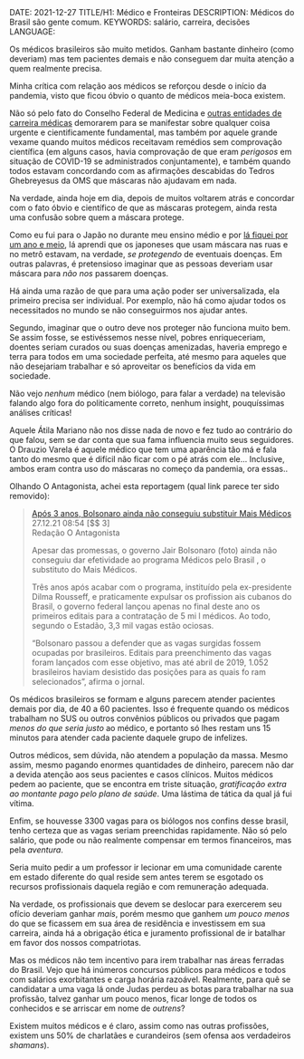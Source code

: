 <!DOCTYPE html>
<meta http-equiv="content-type" content="text/html; charset=utf-8">
<link rel="stylesheet" href="../css/style.css" type="text/css">
<!-- PLAIN TEXT -->
DATE: 2021-12-27
TITLE/H1: Médico e Fronteiras
DESCRIPTION: Médicos do Brasil são gente comum.
KEYWORDS: salário, carreira, decisões
LANGUAGE: 

<!-- DATE MUST BE IN THE FORMAT YYY-MM-DD -->
<!-- H1 WILL BE ADDED TO POST/ARTICLE HEADER -->
<!-- KEYWORD DELIMITER IS COMMA -->


<!-- HYPERTEXT -->


Os médicos brasileiros são muito metidos. Ganham bastante dinheiro (como deveriam)
mas tem pacientes demais e não conseguem dar muita atenção a quem realmente precisa.

Minha crítica com relação aos médicos se reforçou desde o início da pandemia,
visto que ficou óbvio o quanto de médicos meia-boca existem.

Não só pelo
fato do Conselho Federal de Medicina e [outras entidades de carreira médicas](https://www.oantagonista.com/brasil/associacao-de-medicos-se-posiciona-a-favor-da-vacinacao-de-criancas-de-5-a-11/)
demorarem para se manifestar sobre qualquer coisa urgente e cientificamente
fundamental, mas também por aquele grande vexame quando
muitos médicos receitavam remédios sem comprovação científica (em alguns
casos, havia comprovação de que eram *perigosos* em situação de COVID-19 se
administrados conjuntamente), e também quando todos estavam concordando
com as afirmações descabidas do Tedros Ghebreyesus da
<span title="Organização Mundial da Saúde">OMS</span> que máscaras não
ajudavam em nada.


Na verdade, ainda hoje em dia, depois de muitos voltarem atrás e concordar 
com o fato óbvio e científico de que as máscaras protegem, ainda resta
uma confusão sobre quem a máscara protege.

Como eu fui para o Japão no durante meu ensino médio e por [lá fiquei
por um ano e meio](https://mountaineerbr.github.io/blog/0/espelho.html),
lá aprendi que os japoneses que usam máscara nas ruas e no metrô estavam,
na verdade, *se protegendo* de eventuais doenças. Em outras palavras, é pretensioso imaginar que as pessoas 
deveriam usar máscara para *não nos* passarem doenças.

Há ainda uma razão de que para uma ação poder ser
universalizada, ela primeiro precisa ser individual. Por exemplo, não
há como ajudar todos os necessitados no mundo se não conseguirmos nos
ajudar antes.

Segundo, imaginar que o outro deve nos proteger não funciona muito bem.
Se assim fosse, se estivéssemos nesse nível, pobres enriqueceriam,
doentes seriam curados ou suas doenças amenizadas, haveria emprego e terra 
para todos em uma sociedade perfeita, até mesmo para aqueles que não
desejariam trabalhar e só aproveitar os benefícios da vida em sociedade.


Não vejo *nenhum* médico (nem biólogo, para falar a verdade)
na televisão falando algo fora do politicamente
correto, nenhum <span lang="en">insight</span>, pouquíssimas análises críticas!

Aquele Átila Mariano não nos disse nada de novo e fez tudo ao contrário
do que falou, sem se dar conta que sua fama influencia muito seus seguidores.
O Drauzio Varela é aquele médico que tem uma aparência tão má e fala
tanto do mesmo que é difícil não ficar com o pé atrás com ele...
Inclusive, ambos eram contra uso do máscaras no começo da pandemia,
ora essas..


Olhando O Antagonista, achei esta reportagem (qual link parece ter sido <span title="ou atualizado??">removido</span>):

> [Após 3 anos, Bolsonaro ainda não conseguiu substituir Mais Médicos](https://www.oantagonista.com/brasil/apos-3-anos-bolsonaro-ainda-nao-conseguiu-substituir-mais-medicos/)<br>
> 27.12.21 08:54 [$$ 3]<br>
> Redação O Antagonista
>
> Apesar das promessas, o governo Jair Bolsonaro (foto) ainda não conseguiu dar efetividade ao programa Médicos pelo Brasil
> , o substituto do Mais Médicos.
>
> Três anos após acabar com o programa, instituído pela ex-presidente Dilma Rousseff, e praticamente expulsar os profission
> ais cubanos do Brasil, o governo federal lançou apenas no final deste ano os primeiros editais para a contratação de 5 mi
> l médicos. Ao todo, segundo o Estadão, 3,3 mil vagas estão ociosas.
>
> “Bolsonaro passou a defender que as vagas surgidas fossem ocupadas por brasileiros. Editais para preenchimento das vagas
> foram lançados com esse objetivo, mas até abril de 2019, 1.052 brasileiros haviam desistido das posições para as quais fo  ram selecionados”, afirma o jornal.


Os médicos brasileiros se formam e alguns parecem atender pacientes demais por dia,
de 40 a 60 pacientes. Isso é frequente quando os médicos trabalham no SUS
ou outros convênios públicos ou privados que pagam *menos do que seria justo*
ao médico, e portanto só lhes restam uns 15 minutos para atender cada paciente
daquele grupo de infelizes.

Outros médicos, sem dúvida, não atendem a população da massa. Mesmo assim,
mesmo pagando enormes quantidades de dinheiro, parecem não dar a devida atenção
aos seus pacientes e casos clínicos. Muitos médicos pedem ao paciente,
que se encontra em triste situação, *gratificação extra ao
montante pago pelo plano de saúde*. Uma lástima de tática da qual já fui vítima.

Enfim, se houvesse 3300 vagas para os biólogos nos confins desse brasil,
tenho certeza que as vagas seriam preenchidas rapidamente.
Não só pelo salário, que pode
ou não realmente compensar em termos financeiros, mas pela *aventura*.

Seria muito pedir a um professor ir lecionar em uma comunidade
carente em estado diferente do qual reside sem antes terem se esgotado
os recursos profissionais daquela região e com remuneração adequada.

Na verdade, os profissionais que devem se deslocar para exercerem seu ofício
deveriam ganhar *mais*, porém mesmo que ganhem *um pouco menos* do que
se ficassem em sua área de residência e investissem em sua carreira,
ainda há a obrigação ética e juramento profissional de ir batalhar em favor dos nossos
compatriotas.

Mas os médicos não tem incentivo para irem trabalhar nas áreas ferradas
do Brasil. Vejo que há inúmeros concursos públicos para médicos e todos
com salários exorbitantes e carga horária razoável. Realmente, para
quê se candidatar a uma vaga lá onde Judas perdeu as botas para trabalhar
na sua profissão, talvez ganhar um pouco menos, ficar longe de todos os
conhecidos e se arriscar em nome de *outrens*? 

Existem muitos médicos e é claro, assim como nas outras profissões, existem
uns 50% de charlatães e curandeiros (sem ofensa aos verdadeiros *shamans*).


